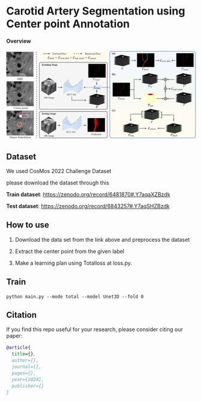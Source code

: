 # Carotid Artery Segmentation using Center point Annotation

#### Overview

![fig1](/asset/fig1.png)



## Dataset

We used CosMos 2022 Challenge Dataset

please download the dataset through this

**Train dataset**: https://zenodo.org/record/6481870#.Y7aqaXZBzdk

**Test dataset**: https://zenodo.org/record/6843257#.Y7aqSHZBzdk



## How to use

1. Download the data set from the link above and preprocess the dataset

2. Extract the center point from the given label

3. Make a learning plan using Totalloss at loss.py.




## Train

```shell
python main.py --mode total --model Unet3D --fold 0 
```



## Citation

If you find this repo useful for your research, please consider citing our paper:

```bibtex
@article{
  title={},
  author={},
  journal={},
  pages={},
  year={2024},
  publisher={}
}
```